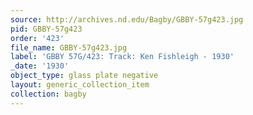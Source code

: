 ```yaml
---
source: http://archives.nd.edu/Bagby/GBBY-57g423.jpg
pid: GBBY-57g423
order: '423'
file_name: GBBY-57g423.jpg
label: 'GBBY 57G/423: Track: Ken Fishleigh - 1930'
_date: '1930'
object_type: glass plate negative
layout: generic_collection_item
collection: bagby
---
```


